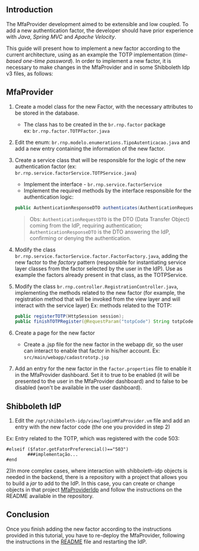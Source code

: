 ## Introduction

The MfaProvider development aimed to be extensible and low coupled. To add a new authentication factor, the developer should have prior experience with *Java*, *Spring MVC* and *Apache Velocity*.

This guide will present how to implement a new factor according to the current architecture, using as an example the TOTP implementation (*time-based one-time password*).
In order to implement a new factor, it is necessary to make changes in the MfaProvider and in some Shibboleth Idp v3 files, as follows:

## MfaProvider

1) Create a model class for the new Factor, with the necessary attributes to be stored in the database.
   
     - The class has to be created in the ``br.rnp.factor`` package
       <br> ex: ``br.rnp.factor.TOTPFactor.java``

2) Edit the enum: ``br.rnp.modelo.enumerations.TipoAutenticacao.java`` and add a new entry containing the information of the new factor.

3) Create a service class that will be responsible for the logic of the new authentication factor (ex: ``br.rnp.service.factorService.TOTPService.java``)
    - Implement the interface - ``br.rnp.service.factorService``
    - Implement the required methods by the interface responsible for the authentication logic:

    ```java
    public AuthenticationResponseDTO authenticates(AuthenticationRequestDTO aut)
    ``` 

    >Obs: ``AuthenticationRequestDTO`` is the DTO (Data Transfer Object) coming from the IdP, requiring authentication; ``AuthenticationResponseDTO`` is the DTO answering the IdP, confirming or denying the authentication.

4) Modify the class ``br.rnp.service.factorService.factor.FactorFactory.java``, adding the new factor to the *factory* pattern (responsible for instantiating service layer classes from the factor selected by the user in the IdP). Use as example the factors already present in that class, as the TOTPService.

5) Modify the class ``br.rnp.controller.RegistrationController.java``, implementing the methods related to the new factor (for example, the registration method that will be invoked from the view layer and will interact with the service layer) Ex: methods related to the TOTP:

    ```java
    public registerTOTP(HttpSession session);  
    public finishTOTPRegister(@RequestParam("totpCode") String totpCode, HttpSession session).
    ```

6) Create a page for the new factor

    - Create a .jsp file for the new factor in the webapp dir, so the user can interact to enable that factor in his/her account. Ex: ``src/main/webapp/cadastrototp.jsp``

5) Add an entry for the new factor in the ``factor.properties`` file to enable it in the MfaProvider dashboard. Set it to true to be enabled (it will be presented to the user in the MfaProvider dashboard) and to false to be disabled (won't be available in the user dashboard).

## Shibboleth IdP

1) Edit the ``/opt/shibboleth-idp/view/loginMfaProvider.vm`` file and add an entry with the new factor code (the one you provided in step 2)
 
Ex: Entry related to the TOTP, which was registered with the code 503:

```velocity
#elseif ($fator.getFatorPreferencial()=="503")
        ###implementação...
#end
```

2)In more complex cases, where interaction with shibboleth-idp objects is needed in the backend, there is a repository with a project that allows you to build a *jar* to add to the IdP. In this case, you can create or change objects in that project [MfaProviderIdp](https://git.rnp.br/GT-AMPTo/mfadialogo) and follow the instructions on the README available in the repository.

## Conclusion

Once you finish adding the new factor according to the instructions provided in this tutorial, you have to re-deploy the MfaProvider, following the instructions in the [README](README.md) file and restarting the IdP.




